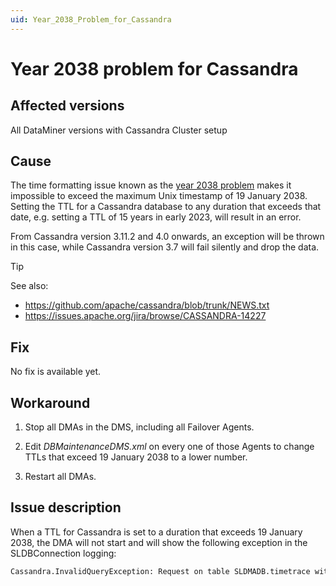 ```yaml
---
uid: Year_2038_Problem_for_Cassandra
---
```


# Year 2038 problem for Cassandra

## Affected versions

All DataMiner versions with Cassandra Cluster setup

## Cause

The time formatting issue known as the [year 2038 problem](https://en.wikipedia.org/wiki/Year_2038_problem) makes it impossible to exceed the maximum Unix timestamp of 19 January 2038. Setting the TTL for a Cassandra database to any duration that exceeds that date, e.g. setting a TTL of 15 years in early 2023, will result in an error.

From Cassandra version 3.11.2 and 4.0 onwards, an exception will be thrown in this case, while Cassandra version 3.7 will fail silently and drop the data.

> [!TIP]
> See also:
>
> - <https://github.com/apache/cassandra/blob/trunk/NEWS.txt>
> - <https://issues.apache.org/jira/browse/CASSANDRA-14227>

## Fix

No fix is available yet.

## Workaround

1. Stop all DMAs in the DMS, including all Failover Agents.

1. Edit *DBMaintenanceDMS.xml* on every one of those Agents to change TTLs that exceed 19 January 2038 to a lower number.

1. Restart all DMAs.

## Issue description

When a TTL for Cassandra is set to a duration that exceeds 19 January 2038, the DMA will not start and will show the following exception in the SLDBConnection logging:

```txt
Cassandra.InvalidQueryException: Request on table SLDMADB.timetrace with ttl of 474336000 seconds exceeds maximum supported expiration date of 2038-01-19T03:14:06+00:00. In order to avoid this use a lower TTL, change the expiration date overflow policy or upgrade to a version where this limitation is fixed. See CASSANDRA-14092 for more details.
```
